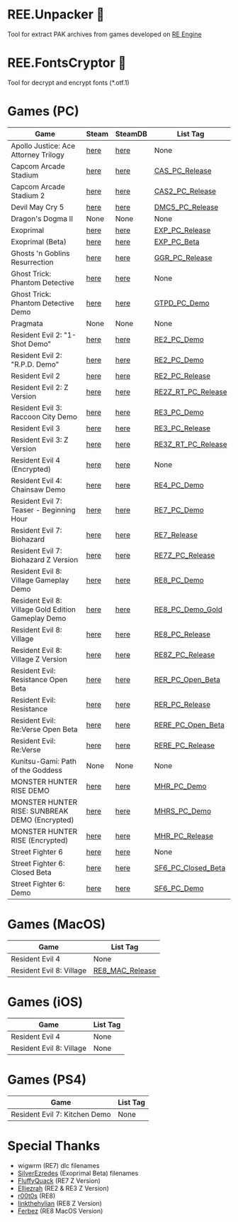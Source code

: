 # REE.Unpacker :see_no_evil:
Tool for extract PAK archives from games developed on [RE Engine](https://en.wikipedia.org/wiki/RE_Engine)

# REE.FontsCryptor :see_no_evil:
Tool for decrypt and encrypt fonts (*.otf.1)

# Games (PC)
| Game   | Steam   | SteamDB   | List Tag   |
|---      |---    |---    |---    |
| Apollo Justice: Ace Attorney Trilogy | [here](https://store.steampowered.com/app/2187220) | [here](https://steamdb.info/app/2187220)| None
| Capcom Arcade Stadium | [here](https://store.steampowered.com/app/1515950) | [here](https://steamdb.info/app/1515950) | [CAS_PC_Release](Projects)
| Capcom Arcade Stadium 2 | [here](https://store.steampowered.com/app/1755910) | [here](https://steamdb.info/app/1755910) | [CAS2_PC_Release](Projects)
| Devil May Cry 5 | [here](https://store.steampowered.com/app/601150) | [here](https://steamdb.info/app/601150) | [DMC5_PC_Release](Projects)
| Dragon's Dogma II | None | None| None
| Exoprimal | [here](https://store.steampowered.com/app/1286320) | [here](https://steamdb.info/app/1286320) | [EXP_PC_Release](Projects)
| Exoprimal (Beta) | [here](https://store.steampowered.com/app/1904230) | [here](https://steamdb.info/app/1904230) | [EXP_PC_Beta](Projects)
| Ghosts 'n Goblins Resurrection | [here](https://store.steampowered.com/app/1375400) | [here](https://steamdb.info/app/1375400) | [GGR_PC_Release](Projects)
| Ghost Trick: Phantom Detective | [here](https://store.steampowered.com/app/1967430) | [here](https://steamdb.info/app/1967430) | None
| Ghost Trick: Phantom Detective Demo | [here](https://store.steampowered.com/app/1971230) | [here](https://steamdb.info/app/1971230) | [GTPD_PC_Demo](Projects)
| Pragmata | None | None| None
| Resident Evil 2: "1-Shot Demo" | [here](https://store.steampowered.com/app/961440) | [here](https://steamdb.info/app/961440) | [RE2_PC_Demo](Projects)
| Resident Evil 2: "R.P.D. Demo" | [here](https://store.steampowered.com/app/1168280) | [here](https://steamdb.info/app/1168280) | [RE2_PC_Demo](Projects)
| Resident Evil 2 | [here](https://store.steampowered.com/app/883710) | [here](https://steamdb.info/app/883710) | [RE2_PC_Release](Projects)
| Resident Evil 2: Z Version | [here](https://store.steampowered.com/app/895950) | [here](https://steamdb.info/app/895950) | [RE2Z_RT_PC_Release](Projects)
| Resident Evil 3: Raccoon City Demo | [here](https://store.steampowered.com/app/1173690) | [here](https://steamdb.info/app/1173690) | [RE3_PC_Demo](Projects)
| Resident Evil 3 | [here](https://store.steampowered.com/app/883710) | [here](https://steamdb.info/app/883710) | [RE3_PC_Release](Projects)
| Resident Evil 3: Z Version | [here](https://store.steampowered.com/app/1100830) | [here](https://steamdb.info/app/1100830) | [RE3Z_RT_PC_Release](Projects)
| Resident Evil 4 (Encrypted) | [here](https://store.steampowered.com/app/2050650) | [here](https://steamdb.info/app/2050650) | None
| Resident Evil 4: Chainsaw Demo | [here](https://store.steampowered.com/app/2231770) | [here](https://steamdb.info/app/2231770) | [RE4_PC_Demo](Projects)
| Resident Evil 7: Teaser - Beginning Hour | [here](https://store.steampowered.com/app/530620) | [here](https://steamdb.info/app/530620) | [RE7_PC_Demo](Projects)
| Resident Evil 7: Biohazard | [here](https://store.steampowered.com/app/418370) | [here](https://steamdb.info/app/418370) | [RE7_Release](Projects)
| Resident Evil 7: Biohazard Z Version | [here](https://store.steampowered.com/app/530940) | [here](https://steamdb.info/app/530940) | [RE7Z_PC_Release](Projects)
| Resident Evil 8: Village Gameplay Demo | [here](https://store.steampowered.com/app/1541780) | [here](https://steamdb.info/app/1541780) | [RE8_PC_Demo](Projects)
| Resident Evil 8: Village Gold Edition Gameplay Demo | [here](https://store.steampowered.com/app/2062120) | [here](https://steamdb.info/app/2062120) | [RE8_PC_Demo_Gold](Projects)
| Resident Evil 8: Village | [here](https://store.steampowered.com/app/1196590) | [here](https://steamdb.info/app/1196590) | [RE8_PC_Release](Projects)
| Resident Evil 8: Village Z Version | [here](https://store.steampowered.com/app/1196600) | [here](https://steamdb.info/app/1196600) | [RE8Z_PC_Release](Projects)
| Resident Evil: Resistance Open Beta | [here](https://store.steampowered.com/app/1173710) | [here](https://steamdb.info/app/1173710) | [RER_PC_Open_Beta](Projects)
| Resident Evil: Resistance | [here](https://store.steampowered.com/app/952070) | [here](https://steamdb.info/app/952070) | [RER_PC_Release](Projects)
| Resident Evil: Re:Verse Open Beta | [here](https://store.steampowered.com/app/1541760) | [here](https://steamdb.info/app/1541760) | [RERE_PC_Open_Beta](Projects)
| Resident Evil: Re:Verse | [here](https://store.steampowered.com/app/1236300) | [here](https://steamdb.info/app/1236300) | [RERE_PC_Release](Projects)
| Kunitsu-Gami: Path of the Goddess | None | None| None
| MONSTER HUNTER RISE DEMO | [here](https://store.steampowered.com/app/1641480) | [here](https://steamdb.info/app/1641480) | [MHR_PC_Demo](Projects)
| MONSTER HUNTER RISE: SUNBREAK DEMO (Encrypted) | [here](https://store.steampowered.com/app/1836450) | [here](https://steamdb.info/app/1836450) | [MHRS_PC_Demo](Projects)
| MONSTER HUNTER RISE (Encrypted) | [here](https://store.steampowered.com/app/1446780) | [here](https://steamdb.info/app/1446780) | [MHR_PC_Release](Projects)
| Street Fighter 6 | [here](https://store.steampowered.com/app/1364780) | [here](https://steamdb.info/app/1364780) | None
| Street Fighter 6: Closed Beta | [here](https://store.steampowered.com/app/1364780) | [here](https://steamdb.info/app/1364780) | [SF6_PC_Closed_Beta](Projects)
| Street Fighter 6: Demo | [here](https://store.steampowered.com/app/2154900) | [here](https://steamdb.info/app/2154900) | [SF6_PC_Demo](Projects)

# Games (MacOS)
| Game   | List Tag   |
|---      |---    |
| Resident Evil 4 | None
| Resident Evil 8: Village | [RE8_MAC_Release](Projects)

# Games (iOS)
| Game   | List Tag   |
|---      |---    |
| Resident Evil 4 | None
| Resident Evil 8: Village | None

# Games (PS4)
| Game   | List Tag   |
|---      |---    |
| Resident Evil 7: Kitchen Demo | None

# Special Thanks

* wigwrm (RE7) dlc filenames
* [SilverEzredes](https://github.com/SilverEzredes) (Exoprimal Beta) filenames
* [FluffyQuack](https://github.com/FluffyQuack) (RE7 Z Version)
* [Elliezrah](https://github.com/Elliezrah) (RE2 & RE3 Z Version)
* [r00t0s](https://github.com/r00t0s) (RE8)
* [linkthehylian](https://github.com/linkthehylian) (RE8 Z Version)
* [Ferbez](https://github.com/Ferbez) (RE8 MacOS Version)